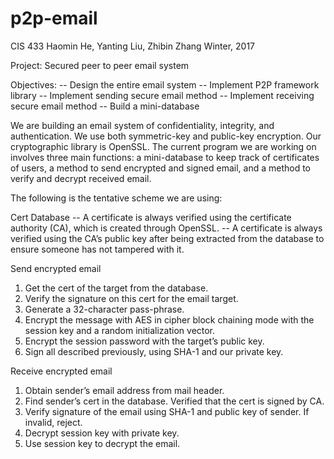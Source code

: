 # p2p-email

CIS 433 
Haomin He, Yanting Liu, Zhibin Zhang
Winter, 2017

Project: Secured peer to peer email system

Objectives: 
-- Design the entire email system
-- Implement P2P framework library
-- Implement sending secure email method
-- Implement receiving secure email method
-- Build a mini-database 

We are building an email system of confidentiality, integrity, and authentication. We use both symmetric-key and public-key encryption. Our cryptographic library is OpenSSL. The current program we are working on involves three main functions: a mini-database to keep track of certificates of users, a method to send encrypted and signed email, and a method to verify and decrypt received email.
 
The following is the tentative scheme we are using:
 
Cert Database
-- A certificate is always verified using the certificate authority (CA), which is created through OpenSSL.
--  A certificate is always verified using the CA’s public key after being extracted from the database to ensure someone has not tampered with it.
 
Send encrypted email
1. Get the cert of the target from the database.
2. Verify the signature on this cert for the email target.
3. Generate a 32-character pass-phrase.
4. Encrypt the message with AES in cipher block chaining mode with the session key and a random initialization vector.
5. Encrypt the session password with the target’s public key.
6. Sign all described previously, using SHA-1 and our private key.
 
Receive encrypted email
1. Obtain sender’s email address from mail header.
2. Find sender’s cert in the database. Verified that the cert is signed by CA.
3. Verify signature of the email using SHA-1 and public key of sender. If invalid, reject.
4. Decrypt session key with private key.
5. Use session key to decrypt the email.


